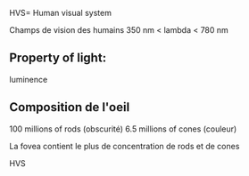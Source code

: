HVS= Human visual system

Champs de vision des humains 350 nm < lambda < 780 nm

## Property of light:
luminence

## Composition de l'oeil
100 millions of rods (obscurité)
6.5 millions of cones (couleur)

La fovea contient le plus de concentration de rods et de cones

HVS
